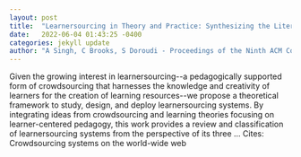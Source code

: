 ```yaml
---
layout: post
title:  "Learnersourcing in Theory and Practice: Synthesizing the Literature and Charting the Future"
date:   2022-06-04 01:43:25 -0400
categories: jekyll update
author: "A Singh, C Brooks, S Doroudi - Proceedings of the Ninth ACM Conference on …, 2022"
---
```

Given the growing interest in learnersourcing--a pedagogically supported form of crowdsourcing that harnesses the knowledge and creativity of learners for the creation of learning resources--we propose a theoretical framework to study, design, and deploy learnersourcing systems. By integrating ideas from crowdsourcing and learning theories focusing on learner-centered pedagogy, this work provides a review and classification of learnersourcing systems from the perspective of its three … Cites: ‪Crowdsourcing systems on the world-wide web‬